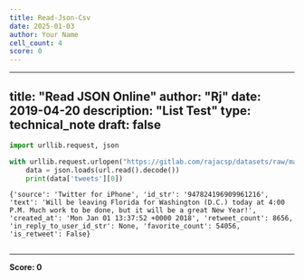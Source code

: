 ```yaml
---
title: Read-Json-Csv
date: 2025-01-03
author: Your Name
cell_count: 4
score: 0
---
```


---
title: "Read JSON Online"
author: "Rj"
date: 2019-04-20
description: "List Test"
type: technical_note
draft: false
---

```python
import urllib.request, json 
```


```python
with urllib.request.urlopen("https://gitlab.com/rajacsp/datasets/raw/master/trump.json") as url:
    data = json.loads(url.read().decode())
    print(data['tweets'][0])
```

    {'source': 'Twitter for iPhone', 'id_str': '947824196909961216', 'text': 'Will be leaving Florida for Washington (D.C.) today at 4:00 P.M. Much work to be done, but it will be a great New Year!', 'created_at': 'Mon Jan 01 13:37:52 +0000 2018', 'retweet_count': 8656, 'in_reply_to_user_id_str': None, 'favorite_count': 54056, 'is_retweet': False}



```python

```


---
**Score: 0**